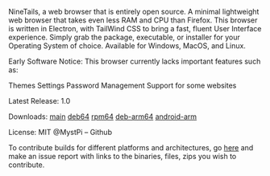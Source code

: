NineTails, a web browser that is entirely open source. A minimal lightweight web browser that takes even less RAM and CPU than Firefox. This browser is written in Electron, with TailWind CSS to bring a fast, fluent User Interface experience. Simply grab the package, executable, or installer for your Operating System of choice. Available for Windows, MacOS, and Linux.

Early Software Notice:
This browser currently lacks important features such as:

Themes
Settings
Password Management
Support for some websites

Latest Release: 1.0

Downloads:
[main](https://github.com/MystPi/ninetails)
[deb64](https://dl.jaydendev.repl.co/ninetails-stable-64.deb)
[rpm64](https://github.com/MystPi/ninetails/releases/download/v1.0.0/ninetails_1.0.0_x64.rpm)
[deb-arm64](https://github.com/MystPi/ninetails/releases/download/v1.0.0/ninetails_1.0.0_arm64.deb)
[android-arm](https://github.com/MystPi/ninetails/releases/download/v1.0.0/ninetails_mobile.apk)

License: MIT
@MystPi – Github

To contribute builds for different platforms and architectures, go [here](https://github.com/MystPi/ninetails/issues) and make an issue report with links to the binaries, files, zips you wish to contribute.
